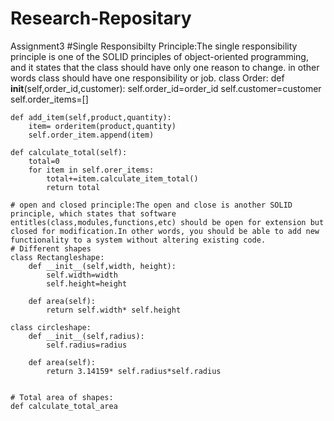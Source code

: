 # Research-Repositary
Assignment3
#Single Responsibilty Principle:The single responsibility principle is one of the SOLID principles of object-oriented programming, and it states that the class should have only one reason to change. in other words class should have one responsibility or job.
class Order:
    def __init__(self,order_id,customer):
        self.order_id=order_id
        self.customer=customer
        self.order_items=[]
    
    def add_item(self,product,quantity):
        item= orderitem(product,quantity)
        self.order_item.append(item)
    
    def calculate_total(self):
        total=0
        for item in self.orer_items:
            total+=item.calculate_item_total()
            return total

    # open and closed principle:The open and close is another SOLID principle, which states that software entitles(class,modules,functions,etc) should be open for extension but closed for modification.In other words, you should be able to add new functionality to a system without altering existing code.
    # Different shapes 
    class Rectangleshape:
        def __init__(self,width, height):
            self.width=width
            self.height=height

        def area(self):
            return self.width* self.height

    class circleshape:
        def __init__(self,radius):
            self.radius=radius

        def area(self):
            return 3.14159* self.radius*self.radius


    # Total area of shapes:
    def calculate_total_area
        



    



